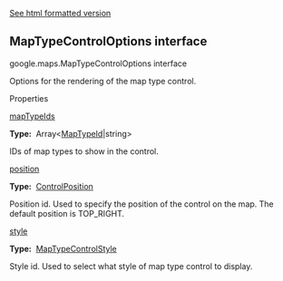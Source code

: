 [See html formatted version](https://huasofoundries.github.io/google-maps-documentation/MapTypeControlOptions.html)


MapTypeControlOptions interface
-------------------------------

google.maps.MapTypeControlOptions interface

Options for the rendering of the map type control.

Properties

[mapTypeIds](#MapTypeControlOptions.mapTypeIds)

**Type:**  Array<[MapTypeId](MapTypeId.md)|string>

IDs of map types to show in the control.

[position](#MapTypeControlOptions.position)

**Type:**  [ControlPosition](ControlPosition.md)

Position id. Used to specify the position of the control on the map. The default position is TOP\_RIGHT.

[style](#MapTypeControlOptions.style)

**Type:**  [MapTypeControlStyle](MapTypeControlStyle.md)

Style id. Used to select what style of map type control to display.
